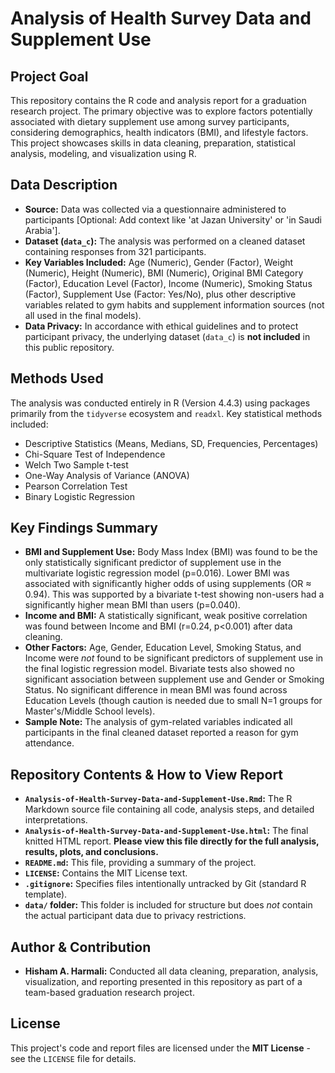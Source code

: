 # Analysis of Health Survey Data and Supplement Use

## Project Goal

This repository contains the R code and analysis report for a graduation research project. The primary objective was to explore factors potentially associated with dietary supplement use among survey participants, considering demographics, health indicators (BMI), and lifestyle factors. This project showcases skills in data cleaning, preparation, statistical analysis, modeling, and visualization using R.

## Data Description

* **Source:** Data was collected via a questionnaire administered to participants [Optional: Add context like 'at Jazan University' or 'in Saudi Arabia'].
* **Dataset (`data_c`):** The analysis was performed on a cleaned dataset containing responses from 321 participants.
* **Key Variables Included:** Age (Numeric), Gender (Factor), Weight (Numeric), Height (Numeric), BMI (Numeric), Original BMI Category (Factor), Education Level (Factor), Income (Numeric), Smoking Status (Factor), Supplement Use (Factor: Yes/No), plus other descriptive variables related to gym habits and supplement information sources (not all used in the final models).
* **Data Privacy:** In accordance with ethical guidelines and to protect participant privacy, the underlying dataset (`data_c`) is **not included** in this public repository.

## Methods Used

The analysis was conducted entirely in R (Version 4.4.3) using packages primarily from the `tidyverse` ecosystem and `readxl`. Key statistical methods included:

* Descriptive Statistics (Means, Medians, SD, Frequencies, Percentages)
* Chi-Square Test of Independence
* Welch Two Sample t-test
* One-Way Analysis of Variance (ANOVA)
* Pearson Correlation Test
* Binary Logistic Regression

## Key Findings Summary

* **BMI and Supplement Use:** Body Mass Index (BMI) was found to be the only statistically significant predictor of supplement use in the multivariate logistic regression model (p=0.016). Lower BMI was associated with significantly higher odds of using supplements (OR ≈ 0.94). This was supported by a bivariate t-test showing non-users had a significantly higher mean BMI than users (p=0.040).
* **Income and BMI:** A statistically significant, weak positive correlation was found between Income and BMI (r=0.24, p<0.001) after data cleaning.
* **Other Factors:** Age, Gender, Education Level, Smoking Status, and Income were *not* found to be significant predictors of supplement use in the final logistic regression model. Bivariate tests also showed no significant association between supplement use and Gender or Smoking Status. No significant difference in mean BMI was found across Education Levels (though caution is needed due to small N=1 groups for Master's/Middle School levels).
* **Sample Note:** The analysis of gym-related variables indicated all participants in the final cleaned dataset reported a reason for gym attendance.

## Repository Contents & How to View Report

* **`Analysis-of-Health-Survey-Data-and-Supplement-Use.Rmd`:** The R Markdown source file containing all code, analysis steps, and detailed interpretations.
* **`Analysis-of-Health-Survey-Data-and-Supplement-Use.html`:** The final knitted HTML report. **Please view this file directly for the full analysis, results, plots, and conclusions.**
* **`README.md`:** This file, providing a summary of the project.
* **`LICENSE`:** Contains the MIT License text.
* **`.gitignore`:** Specifies files intentionally untracked by Git (standard R template).
* **`data/` folder:** This folder is included for structure but does *not* contain the actual participant data due to privacy restrictions.

## Author & Contribution

* **Hisham A. Harmali:** Conducted all data cleaning, preparation, analysis, visualization, and reporting presented in this repository as part of a team-based graduation research project.

## License

This project's code and report files are licensed under the **MIT License** - see the `LICENSE` file for details.